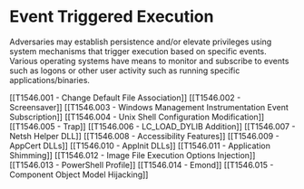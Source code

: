 # Event Triggered Execution

Adversaries may establish persistence and/or elevate privileges using system mechanisms that trigger execution based on specific events. Various operating systems have means to monitor and subscribe to events such as logons or other user activity such as running specific applications/binaries.

[[T1546.001 - Change Default File Association]]
[[T1546.002 - Screensaver]]
[[T1546.003 - Windows Management Instrumentation Event Subscription]]
[[T1546.004 - Unix Shell Configuration Modification]]
[[T1546.005 - Trap]]
[[T1546.006 - LC_LOAD_DYLIB Addition]]
[[T1546.007 - Netsh Helper DLL]]
[[T1546.008 - Accessibility Features]]
[[T1546.009 - AppCert DLLs]]
[[T1546.010 - AppInit DLLs]]
[[T1546.011 - Application Shimming]]
[[T1546.012 - Image File Execution Options Injection]]
[[T1546.013 - PowerShell Profile]]
[[T1546.014 - Emond]]
[[T1546.015 - Component Object Model Hijacking]]